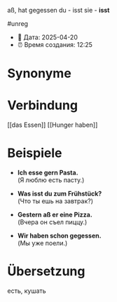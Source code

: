 aß, hat gegessen
du - isst
sie - **isst**

#unreg
- 📍 Дата: 2025-04-20
- ⏰ Время создания: 12:25
# Synonyme

# Verbindung 
[[das Essen]]
[[Hunger haben]]
# Beispiele
- **Ich esse gern Pasta.**  
    (Я люблю есть пасту.)
    
- **Was isst du zum Frühstück?**  
    (Что ты ешь на завтрак?)
    
- **Gestern aß er eine Pizza.**  
    (Вчера он съел пиццу.)
    
- **Wir haben schon gegessen.**  
    (Мы уже поели.)
# Übersetzung
есть, кушать
